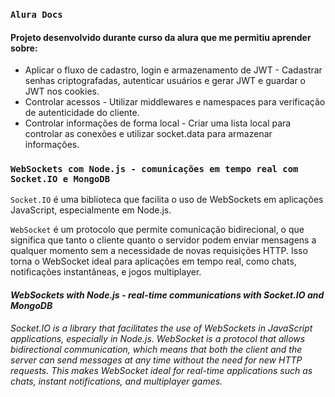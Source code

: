 ### `Alura Docs`

#### Projeto desenvolvido durante curso da alura que me permitiu aprender sobre:
- Aplicar o fluxo de cadastro, login e armazenamento de JWT - Cadastrar senhas criptografadas, autenticar usuários e gerar JWT e guardar o JWT nos cookies.
- Controlar acessos - Utilizar middlewares e namespaces para verificação de autenticidade do cliente.
- Controlar informações de forma local - Criar uma lista local para controlar as conexões e utilizar socket.data para armazenar informações.

### `WebSockets com Node.js - comunicações em tempo real com Socket.IO e MongoDB`

`Socket.IO` é uma biblioteca que facilita o uso de WebSockets em aplicações JavaScript, especialmente em Node.js.

`WebSocket` é um protocolo que permite comunicação bidirecional, o que significa que tanto o cliente quanto o servidor podem enviar mensagens a qualquer momento sem a necessidade de novas requisições HTTP. Isso torna o WebSocket ideal para aplicações em tempo real, como chats, notificações instantâneas, e jogos multiplayer.

<i>
  <h4>WebSockets with Node.js - real-time communications with Socket.IO and MongoDB</h4>
  Socket.IO is a library that facilitates the use of WebSockets in JavaScript applications, especially in Node.js. WebSocket is a protocol that allows bidirectional communication, which means that both the client and the server can send messages at any time without the need for new HTTP requests. This makes WebSocket ideal for real-time applications such as chats, instant notifications, and multiplayer games.
</i>
